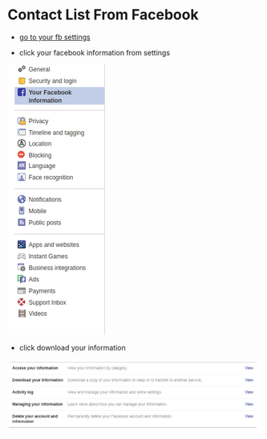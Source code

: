 # Contact List From Facebook




* [go to your fb settings](https://www.facebook.com/settings)

* click your facebook information from settings


 ![your facebook information](/images/your_fb_info.png)


* click download your information

![download your information](/images/download_your_information.png)


 

